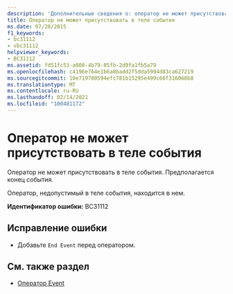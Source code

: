 ```yaml
---
description: 'Дополнительные сведения о: оператор не может присутствовать в теле события'
title: Оператор не может присутствовать в теле события
ms.date: 07/20/2015
f1_keywords:
- bc31112
- vbc31112
helpviewer_keywords:
- BC31112
ms.assetid: fd51fc53-a008-4b79-85fb-2d9fa1fb5a79
ms.openlocfilehash: c4196e764e1b6a0badd2f5dda5994d83ca627219
ms.sourcegitcommit: 10e719780594efc781b15295e499c66f316068b8
ms.translationtype: MT
ms.contentlocale: ru-RU
ms.lasthandoff: 02/14/2021
ms.locfileid: "100481172"
---
```

# <a name="statement-cannot-appear-within-an-event-body"></a>Оператор не может присутствовать в теле события

Оператор не может присутствовать в теле события. Предполагается конец события.  
  
 Оператор, недопустимый в теле события, находится в нем.  
  
 **Идентификатор ошибки:** BC31112  
  
## <a name="to-correct-this-error"></a>Исправление ошибки  
  
- Добавьте `End Event` перед оператором.  
  
## <a name="see-also"></a>См. также раздел

- [Оператор Event](../language-reference/statements/event-statement.md)

